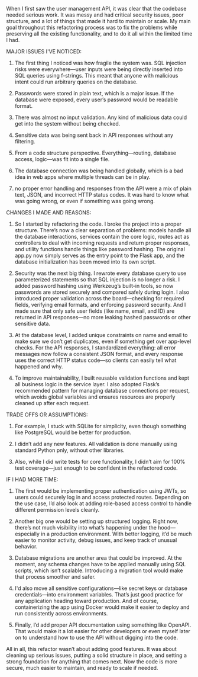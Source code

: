 When I first saw the  user management API, it was clear that the codebase needed serious work. It was messy and  had critical security issues, poor structure, and a lot of things that made it hard to maintain or scale. My main goal throughout this refactoring process was to fix the problems while preserving all the existing functionality, and to do it all within the limited time I had.


MAJOR ISSUES I'VE NOTICED:

1) The first thing I noticed was how fragile the system was. SQL injection risks were everywhere—user inputs were being directly inserted into SQL queries using f-strings. This meant that anyone with malicious intent could run arbitrary queries on the database.

2) Passwords were stored in plain text, which is a major issue. If the database were exposed, every user’s password would be readable format.

3) There was almost no input validation. Any kind of malicious data could get into the system without being checked.

4) Sensitive data was being sent back in API responses without any filtering.

5) From a code structure perspective. Everything—routing, database access, logic—was fit into a single file.

6) The database connection was being handled globally, which is a bad idea in web apps where multiple threads can be in play.

7) no proper error handling and responses from the API were a mix of plain text, JSON, and incorrect HTTP status codes. It was hard to know what was going wrong, or even if something was going wrong.

CHANGES I MADE AND REASONS:

1) So I started by refactoring  the code. I broke the project into a proper  structure. There’s now a clear separation of problems: models handle all the database interactions, services contain the core  logic, routes act as controllers to deal with incoming requests and return proper responses, and utility functions handle things like password hashing. The original app.py now simply serves as the entry point to the Flask app, and the database initialization has been moved into its own script.

2) Security was the next big thing. I rewrote every database query to use parameterized statements so that SQL injection is no longer a risk. I added password hashing using Werkzeug’s built-in tools, so now passwords are stored securely and compared safely during login. I also introduced proper validation across the board—checking for required fields, verifying email formats, and enforcing password security. And I made sure that only safe user fields (like name, email, and ID) are returned in API responses—no more leaking hashed passwords or other sensitive data.

3) At the database level, I added unique constraints on name and email to make sure we don’t get duplicates, even if something get over app-level checks. For the API responses, I standardized everything: all error messages now follow a consistent JSON format, and every response uses the correct HTTP status code—so clients can easily tell what happened and why.

4) To improve maintainability, I built reusable validation functions and kept all business logic in the service layer. I also adopted Flask’s recommended pattern for managing database connections per request, which avoids global variables and ensures resources are properly cleaned up after each request.

TRADE OFFS OR ASSUMPTIONS:

1) For example, I stuck with SQLite for simplicity, even though something like PostgreSQL would be better for production.

2) I didn’t add any new features. All validation is done manually using standard Python pnly, without other libraries.

3) Also, while I did write tests for core functionality, I didn’t aim for 100% test coverage—just enough to be confident in the refactored code.

IF I HAD MORE TIME:

1) The first would be implementing proper authentication using JWTs, so users could securely log in and access protected routes. Depending on the use case, I’d also look at adding role-based access control to handle different permission levels cleanly.

2) Another big one would be setting up structured logging. Right now, there’s not much visibility into what’s happening under the hood—especially in a production environment. With better logging, it’d be much easier to monitor activity, debug issues, and keep track of unusual behavior.

3) Database migrations are another area that could be improved. At the moment, any schema changes have to be applied manually using SQL scripts, which isn’t scalable. Introducing a migration tool would make that process smoother and safer.

4) I'd also move all sensitive configurations—like secret keys or database credentials—into environment variables. That’s just good practice for any application heading toward production. And of course, containerizing the app using Docker would make it easier to deploy and run consistently across environments.

5) Finally, I’d add proper API documentation using something like  OpenAPI. That would make it a lot easier for other developers or even myself later on to understand how to use the API without digging into the code.

All in all, this refactor wasn’t about adding good  features. It was about cleaning up serious issues, putting a solid structure in place, and setting a strong foundation for anything that comes next. Now the code is more secure, much easier to maintain, and ready to scale if needed.